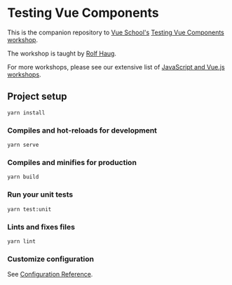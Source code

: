 # Testing Vue Components
This is the companion repository to [Vue School's](https://vueschool.io) [Testing Vue Components workshop](https://vueschool.io/workshops/testing-vue-components).

The workshop is taught by [Rolf Haug](https://twitter.com/rahaug).
 
For more workshops, please see our extensive list of [JavaScript and Vue.js workshops](https://vueschool.io/workshops).


## Project setup
```
yarn install
```

### Compiles and hot-reloads for development
```
yarn serve
```

### Compiles and minifies for production
```
yarn build
```

### Run your unit tests
```
yarn test:unit
```

### Lints and fixes files
```
yarn lint
```

### Customize configuration
See [Configuration Reference](https://cli.vuejs.org/config/).
